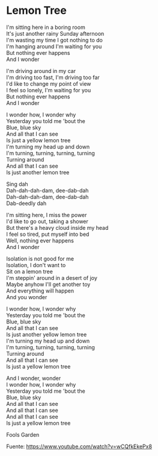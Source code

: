 # Lemon Tree 

I'm sitting here in a boring room  
It's just another rainy Sunday afternoon  
I'm wasting my time I got nothing to do  
I'm hanging around I'm waiting for you  
But nothing ever happens  
And I wonder  

I'm driving around in my car  
I'm driving too fast, I'm driving too far  
I'd like to change my point of view  
I feel so lonely, I'm waiting for you  
But nothing ever happens  
And I wonder  

I wonder how, I wonder why  
Yesterday you told me 'bout the  
Blue, blue sky  
And all that I can see  
Is just a yellow lemon tree  
I'm turning my head up and down  
I'm turning, turning, turning, turning  
Turning around  
And all that I can see  
Is just another lemon tree  

Sing dah  
Dah-dah-dah-dam, dee-dab-dah  
Dah-dah-dah-dam, dee-dab-dah  
Dab-deedly dah  

I'm sitting here, I miss the power  
I'd like to go out, taking a shower  
But there's a heavy cloud inside my head  
I feel so tired, put myself into bed  
Well, nothing ever happens  
And I wonder  

Isolation is not good for me  
Isolation, I don't want to  
Sit on a lemon tree  
I'm steppin' around in a desert of joy  
Maybe anyhow I'll get another toy  
And everything will happen  
And you wonder  

I wonder how, I wonder why  
Yesterday you told me 'bout the  
Blue, blue sky  
And all that I can see  
Is just another yellow lemon tree  
I'm turning my head up and down  
I'm turning, turning, turning, turning  
Turning around  
And all that I can see  
Is just a yellow lemon tree  

And I wonder, wonder  
I wonder how, I wonder why  
Yesterday you told me 'bout the  
Blue, blue sky  
And all that I can see  
And all that I can see  
And all that I can see  
Is just a yellow lemon tree  




Fools Garden  

Fuente: https://www.youtube.com/watch?v=wCQfkEkePx8
